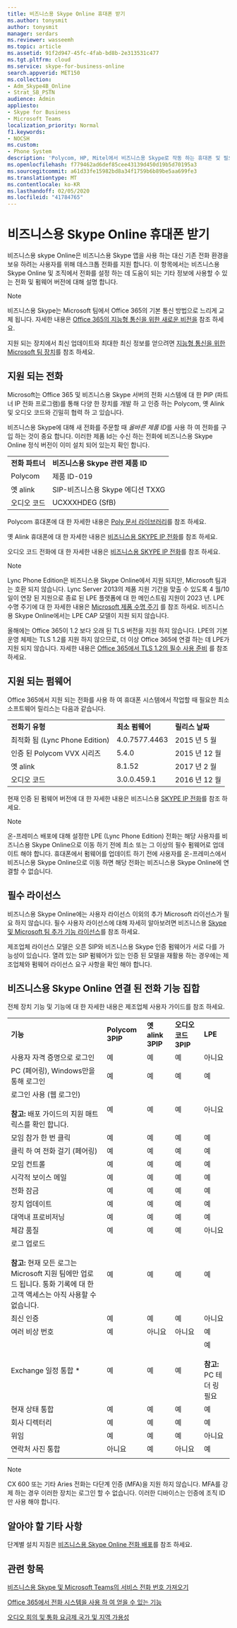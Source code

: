 ```yaml
---
title: 비즈니스용 Skype Online 휴대폰 받기
ms.author: tonysmit
author: tonysmit
manager: serdars
ms.reviewer: wasseemh
ms.topic: article
ms.assetid: 91f2d947-45fc-4fab-bd8b-2e313531c477
ms.tgt.pltfrm: cloud
ms.service: skype-for-business-online
search.appverid: MET150
ms.collection:
- Adm_Skype4B_Online
- Strat_SB_PSTN
audience: Admin
appliesto:
- Skype for Business
- Microsoft Teams
localization_priority: Normal
f1.keywords:
- NOCSH
ms.custom:
- Phone System
description: 'Polycom, HP, Mitel에서 비즈니스용 Skype로 작동 하는 휴대폰 및 필요한 라이선스에 대해 알아봅니다. '
ms.openlocfilehash: f779462ad6def85cee43139d450d19b5d70195a3
ms.sourcegitcommit: a61d33fe15982bd8a34f1759b6b89be5aa699fe3
ms.translationtype: MT
ms.contentlocale: ko-KR
ms.lasthandoff: 02/05/2020
ms.locfileid: "41784765"
---
```

# <a name="getting-phones-for-skype-for-business-online"></a>비즈니스용 Skype Online 휴대폰 받기

비즈니스용 skype Online은 비즈니스용 Skype 앱을 사용 하는 대신 기존 전화 환경을 보유 하려는 사용자를 위해 데스크톱 전화를 지원 합니다. 이 항목에서는 비즈니스용 Skype Online 및 조직에서 전화를 설정 하는 데 도움이 되는 기타 정보에 사용할 수 있는 전화 및 펌웨어 버전에 대해 설명 합니다.

> [!NOTE]
> 비즈니스용 Skype는 Microsoft 팀에서 Office 365의 기본 통신 방법으로 느리게 교체 됩니다.  자세한 내용은 [Office 365의 지능형 통신을 위한 새로운 비전을](https://www.microsoft.com/microsoft-365/blog/2017/09/25/a-new-vision-for-intelligent-communications-in-office-365/) 참조 하세요.
>
>지원 되는 장치에서 최신 업데이트와 최대한 최신 정보를 얻으려면 [지능형 통신을 위한 Microsoft 팀 장치](https://products.office.com/microsoft-teams/across-devices?ms.url=officecomteamsdevices&rtc=1)를 참조 하세요.
  
## <a name="supported-phones"></a>지원 되는 전화
  
Microsoft는 Office 365 및 비즈니스용 Skype 서버의 전화 시스템에 대 한 PIP (파트너 IP 전화 프로그램)를 통해 다양 한 장치를 개발 하 고 인증 하는 Polycom, 옛 Alink 및 오디오 코드와 긴밀히 협력 하 고 있습니다.
  
비즈니스용 Skype에 대해 새 전화를 주문할 때 *올바른 제품 ID*를 사용 하 여 전화를 구입 하는 것이 중요 합니다. 이러한 제품 Id는 수신 하는 전화에 비즈니스용 Skype Online 정식 버전이 이미 설치 되어 있는지 확인 합니다.
  
|||
|:-----|:-----|
|**전화 파트너** <br/> |**비즈니스용 Skype 관련 제품 ID** <br/> |
|Polycom  <br/> |제품 ID-019  <br/> |
|옛 alink  <br/> |SIP-비즈니스용 Skype 에디션 TXXG  <br/> |
|오디오 코드  <br/> |UCXXXHDEG (SfB)  <br/> |
   
Polycom 휴대폰에 대 한 자세한 내용은 [Poly 문서 라이브러리](https://documents.polycom.com/category/voice)를 참조 하세요.
  
옛 Alink 휴대폰에 대 한 자세한 내용은 [비즈니스용 SKYPE IP 전화](http://www.yealink.com/products_list_10.html#filter2)를 참조 하세요.
  
오디오 코드 전화에 대 한 자세한 내용은 [비즈니스용 SKYPE IP 전화](https://www.audiocodes.com/solutions-products/products/products-for-microsoft-365/ip-phones-room-solutions)를 참조 하세요.
  
> [!NOTE]
> Lync Phone Edition은 비즈니스용 Skype Online에서 지원 되지만, Microsoft 팀과는 호환 되지 않습니다. Lync Server 2013의 제품 지원 기간을 맞출 수 있도록 4 월/10 일이 연장 된 지원으로 종료 된 LPE 플랫폼에 대 한 메인스트림 지원이 2023 년. LPE 수명 주기에 대 한 자세한 내용은 [Microsoft 제품 수명 주기](https://support.microsoft.com/lifecycle/search?qid=&amp;alpha=Lync%20Phone%20Edition&amp;Filter=FilterNO) 를 참조 하세요. 비즈니스용 Skype Online에서는 LPE CAP 모델이 지원 되지 않습니다.
>
> 올해에는 Office 365이 1.2 보다 오래 된 TLS 버전을 지원 하지 않습니다. LPE의 기본 운영 체제는 TLS 1.2를 지원 하지 않으므로, 더 이상 Office 365에 연결 하는 데 LPE가 지원 되지 않습니다. 자세한 내용은 [Office 365에서 TLS 1.2의 필수 사용 준비](https://support.microsoft.com/en-gb/help/4057306/preparing-for-tls-1-2-in-office-365) 를 참조 하세요.
  
## <a name="supported-firmware"></a>지원 되는 펌웨어

Office 365에서 지원 되는 전화를 사용 하 여 휴대폰 시스템에서 작업할 때 필요한 최소 소프트웨어 릴리스는 다음과 같습니다.
  
||||
|:-----|:-----|:-----|
|**전화기 유형** <br/> |**최소 펌웨어** <br/> |**릴리스 날짜** <br/> |
|최적화 됨 (Lync Phone Edition)  <br/> |4.0.7577.4463  <br/> |2015 년 5 월  <br/> |
|인증 된 Polycom VVX 시리즈  <br/> |5.4.0  <br/> |2015 년 12 월  <br/> |
|옛 alink  <br/> |8.1.52  <br/> |2017 년 2 월  <br/> |
|오디오 코드  <br/> |3.0.0.459.1  <br/> |2016 년 12 월  <br/> |

현재 인증 된 펌웨어 버전에 대 한 자세한 내용은 비즈니스용 [SKYPE IP 전화](https://docs.microsoft.com/skypeforbusiness/certification/devices-ip-phones#conference-phones)를 참조 하세요.

> [!NOTE]
> 온-프레미스 배포에 대해 설정한 LPE (Lync Phone Edition) 전화는 해당 사용자를 비즈니스용 Skype Online으로 이동 하기 전에 최소 또는 그 이상의 필수 펌웨어로 업데이트 해야 합니다. 휴대폰에서 펌웨어를 업데이트 하기 전에 사용자를 온-프레미스에서 비즈니스용 Skype Online으로 이동 하면 해당 전화는 비즈니스용 Skype Online에 연결할 수 없습니다. 
  
## <a name="required-licenses"></a>필수 라이선스

비즈니스용 Skype Online에는 사용자 라이선스 이외의 추가 Microsoft 라이선스가 필요 하지 않습니다. 필수 사용자 라이선스에 대해 자세히 알아보려면 비즈니스용 [Skype 및 Microsoft 팀 추가 기능 라이선스](../../skype-for-business-and-microsoft-teams-add-on-licensing/skype-for-business-and-microsoft-teams-add-on-licensing.md)를 참조 하세요.
  
제조업체 라이선스 모델은 오픈 SIP와 비즈니스용 Skype 인증 펌웨어가 서로 다를 가능성이 있습니다. 열려 있는 SIP 펌웨어가 있는 인증 된 모델을 재활용 하는 경우에는 제조업체와 펌웨어 라이선스 요구 사항을 확인 해야 합니다.
  
## <a name="skype-for-business-online-connected-phones-feature-set"></a>비즈니스용 Skype Online 연결 된 전화 기능 집합

전체 장치 기능 및 기능에 대 한 자세한 내용은 제조업체 사용자 가이드를 참조 하세요.
  
||||||
|:-----|:-----|:-----|:-----|:-----|
|**기능** <br/> |**Polycom 3PIP** <br/> |**옛 alink 3PIP** <br/> |**오디오 코드 3PIP** <br/> |**LPE** <br/> |
|사용자 자격 증명으로 로그인  <br/> |예  <br/> |예  <br/> |예  <br/> |아니요  <br/> |
|PC (페어링), Windows만을 통해 로그인  <br/> |예  <br/> |예  <br/> |예  <br/> |예  <br/> |
|로그인 사용 (웹 로그인)  <br/>  <br/> **참고:** 배포 가이드의 지원 매트릭스를 확인 합니다.           |예  <br/> |예  <br/> |예  <br/> |아니요  <br/> |
|모임 참가 한 번 클릭  <br/> |예  <br/> |예  <br/> |예  <br/> |예  <br/> |
|클릭 하 여 전화 걸기 (페어링)  <br/> |예  <br/> |예  <br/> |예  <br/> |예  <br/> |
|모임 컨트롤  <br/> |예  <br/> |예  <br/> |예  <br/> |예  <br/> |
|시각적 보이스 메일  <br/> |예  <br/> |예  <br/> |예  <br/> |예  <br/> |
|전화 잠금  <br/> |예  <br/> |예  <br/> |예  <br/> |예  <br/> |
|장치 업데이트  <br/> |예  <br/> |예  <br/> |예  <br/> |예  <br/> |
|대역내 프로비저닝  <br/> |예  <br/> |예  <br/> |예  <br/> |예  <br/> |
|체감 품질  <br/> |예  <br/> |예  <br/> |예  <br/> |아니요  <br/> |
|로그 업로드  <br/> <br/> **참고:** 현재 모든 로그는 Microsoft 지원 팀에만 업로드 됩니다. 통화 기록에 대 한 고객 액세스는 아직 사용할 수 없습니다.           |예  <br/> |예  <br/> |예  <br/> |예  <br/> |
|최신 인증  <br/> |예  <br/> |예  <br/> |예  <br/> |아니요  <br/> |
|여러 비상 번호  <br/> |예  <br/> |아니요  <br/> |아니요  <br/> |예  <br/> |
|Exchange 일정 통합 *  <br/> |예  <br/> |예  <br/> |예  <br/> |예  <br/> <br/> **참고:** PC 테더 링 필요           |
|현재 상태 통합  <br/> |예  <br/> |예  <br/> |예  <br/> |예  <br/> |
|회사 디렉터리  <br/> |예  <br/> |예  <br/> |예  <br/> |예  <br/> |
|위임  <br/> |예  <br/> |예  <br/> |예  <br/> |아니요  <br/> |
|연락처 사진 통합  <br/> |아니요  <br/> |예  <br/> |아니요  <br/> |예  <br/> |
||||||

     
> [!NOTE]
> CX 600 또는 기타 Aries 전화는 다단계 인증 (MFA)을 지원 하지 않습니다. MFA를 강제 하는 경우 이러한 장치는 로그인 할 수 없습니다. 이러한 디바이스는 인증에 조직 ID만 사용 해야 합니다.
 
## <a name="what-else-should-you-know"></a>알아야 할 기타 사항
단계별 설치 지침은 [비즈니스용 Skype Online 전화 배포](deploying-skype-for-business-online-phones.md)를 참조 하세요.

## <a name="related-topics"></a>관련 항목
[비즈니스용 Skype 및 Microsoft Teams의 서비스 전화 번호 가져오기](../getting-service-phone-numbers.md)

[Office 365에서 전화 시스템을 사용 하 여 얻을 수 있는 기능](/MicrosoftTeams/here-s-what-you-get-with-phone-system)

[오디오 회의 및 통화 요금제 국가 및 지역 가용성](/microsoftteams/country-and-region-availability-for-audio-conferencing-and-calling-plans/country-and-region-availability-for-audio-conferencing-and-calling-plans)

  
 
